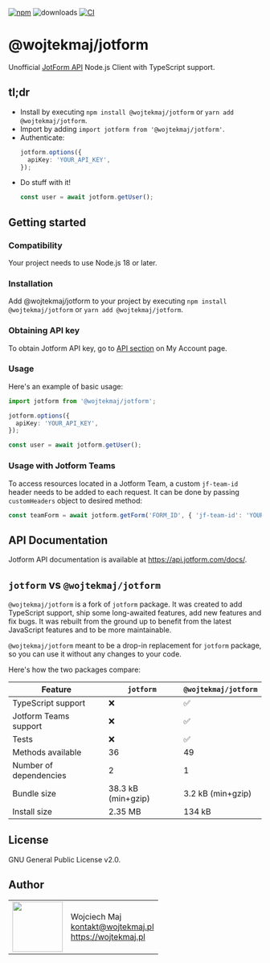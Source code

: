 [![npm](https://img.shields.io/npm/v/@wojtekmaj/jotform.svg)](https://www.npmjs.com/package/@wojtekmaj/jotform) ![downloads](https://img.shields.io/npm/dt/@wojtekmaj/jotform.svg) [![CI](https://github.com/wojtekmaj/jotform/workflows/CI/badge.svg)](https://github.com/wojtekmaj/jotform/actions)

# @wojtekmaj/jotform

Unofficial [JotForm API](https://api.jotform.com/docs/) Node.js Client with TypeScript support.

## tl;dr

- Install by executing `npm install @wojtekmaj/jotform` or `yarn add @wojtekmaj/jotform`.
- Import by adding `import jotform from '@wojtekmaj/jotform'`.
- Authenticate:
  ```ts
  jotform.options({
    apiKey: 'YOUR_API_KEY',
  });
  ```
- Do stuff with it!
  ```ts
  const user = await jotform.getUser();
  ```

## Getting started

### Compatibility

Your project needs to use Node.js 18 or later.

### Installation

Add @wojtekmaj/jotform to your project by executing `npm install @wojtekmaj/jotform` or `yarn add @wojtekmaj/jotform`.

### Obtaining API key

To obtain Jotform API key, go to [API section](https://www.jotform.com/myaccount/api) on My Account page.

### Usage

Here's an example of basic usage:

```ts
import jotform from '@wojtekmaj/jotform';

jotform.options({
  apiKey: 'YOUR_API_KEY',
});

const user = await jotform.getUser();
```

### Usage with Jotform Teams

To access resources located in a Jotform Team, a custom `jf-team-id` header needs to be added to each request. It can be done by passing `customHeaders` object to desired method:

```ts
const teamForm = await jotform.getForm('FORM_ID', { 'jf-team-id': 'YOUR_TEAM_ID' });
```

## API Documentation

Jotform API documentation is available at https://api.jotform.com/docs/.

## `jotform` vs `@wojtekmaj/jotform`

`@wojtekmaj/jotform` is a fork of `jotform` package. It was created to add TypeScript support, ship some long-awaited
features, add new features and fix bugs. It was rebuilt from the ground up to benefit from the latest JavaScript
features and to be more maintainable.

`@wojtekmaj/jotform` meant to be a drop-in replacement for `jotform` package, so you can use it without any changes to your code.

Here's how the two packages compare:

| Feature                | `jotform`          | `@wojtekmaj/jotform` |
| ---------------------- | ------------------ | -------------------- |
| TypeScript support     | ❌                 | ✅                   |
| Jotform Teams support  | ❌                 | ✅                   |
| Tests                  | ❌                 | ✅                   |
| Methods available      | 36                 | 49                   |
| Number of dependencies | 2                  | 1                    |
| Bundle size            | 38.3 kB (min+gzip) | 3.2 kB (min+gzip)    |
| Install size           | 2.35 MB            | 134 kB               |

## License

GNU General Public License v2.0.

## Author

<table>
  <tr>
    <td>
      <img src="https://github.com/wojtekmaj.png?s=100" width="100">
    </td>
    <td>
      Wojciech Maj<br />
      <a href="mailto:kontakt@wojtekmaj.pl">kontakt@wojtekmaj.pl</a><br />
      <a href="https://wojtekmaj.pl">https://wojtekmaj.pl</a>
    </td>
  </tr>
</table>
